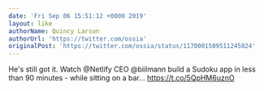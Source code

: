 ```yaml
---
date: 'Fri Sep 06 15:51:12 +0000 2019'
layout: like
authorName: Quincy Larson
authorUrl: 'https://twitter.com/ossia'
originalPost: 'https://twitter.com/ossia/status/1170001509511245824'
---
```

He's still got it. Watch @Netlify CEO @biilmann build a Sudoku app in less than 90 minutes - while sitting on a bar… https://t.co/5QpHM6uznO